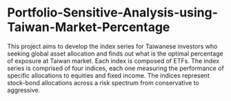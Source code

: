 # Portfolio-Sensitive-Analysis-using-Taiwan-Market-Percentage
This project aims to develop the index series for Taiwanese investors who seeking global asset allocation and finds out what is the optimal percentage of exposure at Taiwan market. Each index is composed of ETFs. The index series is comprised of four indices, each one measuring the performance of specific allocations to equities and fixed income. The indices represent stock-bond allocations across a risk spectrum from conservative to aggressive.
